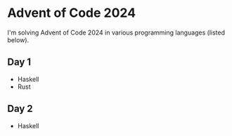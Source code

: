 # Advent of Code 2024
I'm solving Advent of Code 2024 in various programming languages (listed below).

## Day 1
- Haskell
- Rust

## Day 2
- Haskell
